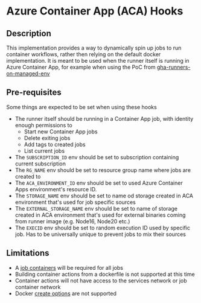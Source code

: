 # Azure Container App (ACA) Hooks

## Description
This implementation provides a way to dynamically spin up jobs to run container workflows, rather then relying on the default docker implementation. It is meant to be used when the runner itself is running in Azure Container App, for example when using the PoC from [gha-runners-on-managed-env](https://github.com/Hi-Fi/gha-runners-on-managed-env)

## Pre-requisites 
Some things are expected to be set when using these hooks
- The runner itself should be running in a Container App job, with identity enough permissions to
    - Start new Container App jobs
    - Delete exiting jobs
    - Add tags to created jobs
    - List current jobs
- The `SUBSCRIPTION_ID` env should be set to subscription containing current subscription
- The `RG_NAME` env should be set to resource group name where jobs are created to
- The `ACA_ENVIRONMENT_ID` env should be set to used Azure Container Apps environment's resource ID.
- The `STORAGE_NAME` env should be set to name od storage created in ACA environment that's used for job specific sources
- The `EXTERNAL_STORAGE_NAME` env should be set to name of storage created in ACA environment that's used for external binaries coming from runner image (e.g. Node16, Node20 etc.)
- The `EXECID` env should be set to random execution ID used by specific job. Has to be universally unique to prevent jobs to mix their sources

## Limitations
- A [job containers](https://docs.github.com/en/actions/using-jobs/running-jobs-in-a-container) will be required for all jobs
- Building container actions from a dockerfile is not supported at this time
- Container actions will not have access to the services network or job container network
- Docker [create options](https://docs.github.com/en/actions/using-workflows/workflow-syntax-for-github-actions#jobsjob_idcontaineroptions) are not supported
